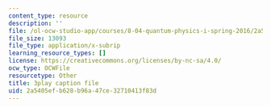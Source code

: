 ```yaml
---
content_type: resource
description: ''
file: /ol-ocw-studio-app/courses/8-04-quantum-physics-i-spring-2016/2a5405efb628b96a47ce32710413f83d_G3HSP3qMgKI.srt
file_size: 13093
file_type: application/x-subrip
learning_resource_types: []
license: https://creativecommons.org/licenses/by-nc-sa/4.0/
ocw_type: OCWFile
resourcetype: Other
title: 3play caption file
uid: 2a5405ef-b628-b96a-47ce-32710413f83d
---
```

